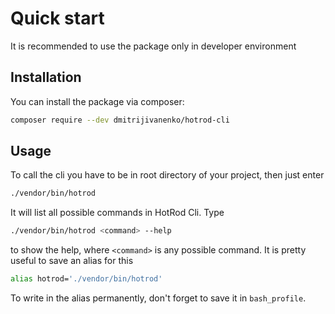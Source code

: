 # Quick start

It is recommended to use the package only in developer environment

## Installation
   
   You can install the package via composer:
   
   ``` bash
   composer require --dev dmitrijivanenko/hotrod-cli
   ```
   
## Usage

To call the cli you have to be in root directory of your project, then just enter

   ``` bash
   ./vendor/bin/hotrod
   ```
   
It will list all possible commands in HotRod Cli. Type 
   ``` bash
   ./vendor/bin/hotrod <command> --help
   ```
to show the help, where `<command>` is any possible command. It is pretty useful to save an alias for this

   ``` bash
   alias hotrod='./vendor/bin/hotrod'
   ```
   
 To write in the alias permanently, don't forget to save it in `bash_profile`.
